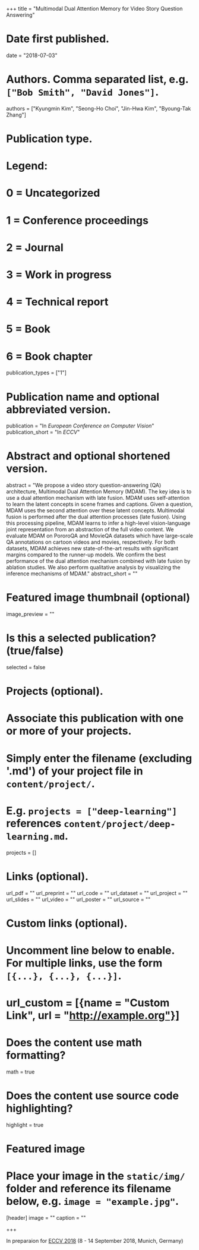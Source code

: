 +++
title = "Multimodal Dual Attention Memory for Video Story Question Answering"

# Date first published.
date = "2018-07-03"

# Authors. Comma separated list, e.g. `["Bob Smith", "David Jones"]`.
authors = ["Kyungmin Kim", "Seong-Ho Choi", "Jin-Hwa Kim", "Byoung-Tak Zhang"]

# Publication type.
# Legend:
# 0 = Uncategorized
# 1 = Conference proceedings
# 2 = Journal
# 3 = Work in progress
# 4 = Technical report
# 5 = Book
# 6 = Book chapter
publication_types = ["1"]

# Publication name and optional abbreviated version.
publication = "In *European Conference on Computer Vision*"
publication_short = "In *ECCV*"

# Abstract and optional shortened version.
abstract = "We propose a video story question-answering (QA) architecture, Multimodal Dual Attention Memory (MDAM). The key idea is to use a dual attention mechanism with late fusion. MDAM uses self-attention to learn the latent concepts in scene frames and captions. Given a question, MDAM uses the second attention over these latent concepts. Multimodal fusion is performed after the dual attention processes (late fusion). Using this processing pipeline, MDAM learns to infer a high-level vision-language joint representation from an abstraction of the full video content. We evaluate MDAM on PororoQA and MovieQA datasets which have large-scale QA annotations on cartoon videos and movies, respectively. For both datasets, MDAM achieves new state-of-the-art results with significant margins compared to the runner-up models. We confirm the best performance of the dual attention mechanism combined with late fusion by ablation studies. We also perform qualitative analysis by visualizing the inference mechanisms of MDAM."
abstract_short = ""

# Featured image thumbnail (optional)
image_preview = ""

# Is this a selected publication? (true/false)
selected = false

# Projects (optional).
#   Associate this publication with one or more of your projects.
#   Simply enter the filename (excluding '.md') of your project file in `content/project/`.
#   E.g. `projects = ["deep-learning"]` references `content/project/deep-learning.md`.
projects = []

# Links (optional).
url_pdf = ""
url_preprint = ""
url_code = ""
url_dataset = ""
url_project = ""
url_slides = ""
url_video = ""
url_poster = ""
url_source = ""

# Custom links (optional).
#   Uncomment line below to enable. For multiple links, use the form `[{...}, {...}, {...}]`.
# url_custom = [{name = "Custom Link", url = "http://example.org"}]

# Does the content use math formatting?
math = true

# Does the content use source code highlighting?
highlight = true

# Featured image
# Place your image in the `static/img/` folder and reference its filename below, e.g. `image = "example.jpg"`.
[header]
image = ""
caption = ""

+++

In preparaion for [ECCV 2018](https://eccv2018.org) (8 - 14 September 2018, Munich, Germany)
